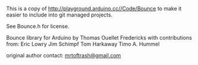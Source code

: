 This is a copy of http://playground.arduino.cc//Code/Bounce to make it easier to include into git managed projects.

See Bounce.h for license.

Bounce library for Arduino
by Thomas Ouellet Fredericks
with contributions from:
Eric Lowry
Jim Schimpf
Tom Harkaway
Timo A. Hummel

original author contact: mrtoftrash@gmail.com
